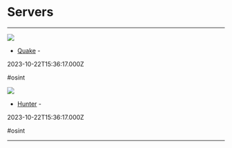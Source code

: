 # Servers

---

![](https://rdl.ink/render/https%3A%2F%2Fquake.360.net%2Fquake%23%2Findex)

- [Quake](https://quake.360.net/quake#/index) - 

2023-10-22T15:36:17.000Z

#osint

![](https://rdl.ink/render/https%3A%2F%2Fhunter.how)

- [Hunter](https://hunter.how) - 

2023-10-22T15:36:17.000Z

#osint

---

